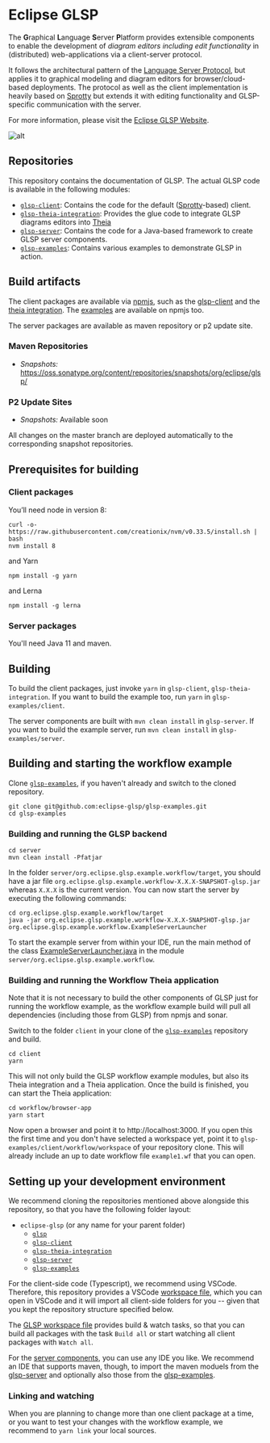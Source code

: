 # Eclipse GLSP

The <b>G</b>raphical <b>L</b>anguage <b>S</b>erver <b>P</b>latform provides extensible components to enable the development of *diagram editors including edit functionality* in (distributed) web-applications via a client-server protocol.

It follows the architectural pattern of the [Language Server Protocol](https://github.com/Microsoft/language-server-protocol), but applies it to graphical modeling and diagram editors for browser/cloud-based deployments.
The protocol as well as the client implementation is heavily based on [Sprotty](https://github.com/eclipse/sprotty) but extends it with editing functionality and GLSP-specific communication with the server.

For more information, please visit the [Eclipse GLSP Website](https://www.eclipse.org/glsp).

![alt](https://www.eclipse.org/glsp/images/diagramanimated.gif)

## Repositories

This repository contains the documentation of GLSP. The actual GLSP code is available in the following modules:

- [`glsp-client`](https://github.com/eclipse-glsp/glsp-client): Contains the code for the default ([Sprotty](https://github.com/eclipse/sprotty)-based) client.
- [`glsp-theia-integration`](https://github.com/eclipse-glsp/glsp-theia-integration): Provides the glue code to integrate GLSP diagrams editors into [Theia](https://github.com/theia-ide/theia)
- [`glsp-server`](https://github.com/eclipse-glsp/glsp-server): Contains the code for a Java-based framework to create GLSP server components.
- [`glsp-examples`](https://github.com/eclipse-glsp/glsp-examples): Contains various examples to demonstrate GLSP in action.

## Build artifacts

The client packages are available via [npmjs](https://www.npmjs.com/search?q=%40eclipse-glsp), such as the [glsp-client](https://www.npmjs.com/package/@eclipse-glsp/client) and the [theia integration](https://www.npmjs.com/package/@eclipse-glsp/theia-integration). The [examples](https://www.npmjs.com/search?q=%40eclipse-glsp-examples) are available on npmjs too.

The server packages are available as maven repository or p2 update site.

### Maven Repositories
- <i>Snapshots: </i> https://oss.sonatype.org/content/repositories/snapshots/org/eclipse/glsp/

### P2 Update Sites
- <i>Snapshots: </i> Available soon

All changes on the master branch are deployed automatically to the corresponding snapshot repositories.

## Prerequisites for building

### Client packages

You’ll need node in version 8:

	curl -o- https://raw.githubusercontent.com/creationix/nvm/v0.33.5/install.sh | bash
	nvm install 8

and Yarn

	npm install -g yarn

and Lerna

	npm install -g lerna

### Server packages

You'll need Java 11 and maven.

## Building

To build the client packages, just invoke `yarn` in `glsp-client`, `glsp-theia-integration`. If you want to build the example too, run `yarn` in `glsp-examples/client`.

The server components are built with `mvn clean install` in `glsp-server`. If you want to build the example server, run `mvn clean install` in `glsp-examples/server`.

## Building and starting the workflow example

Clone [`glsp-examples`](https://github.com/eclipse-glsp/glsp-examples), if you haven't already and switch to the cloned repository.

    git clone git@github.com:eclipse-glsp/glsp-examples.git
    cd glsp-examples

### Building and running the GLSP backend

    cd server
    mvn clean install -Pfatjar

In the folder `server/org.eclipse.glsp.example.workflow/target`, you should have a jar file `org.eclipse.glsp.example.workflow-X.X.X-SNAPSHOT-glsp.jar` whereas `X.X.X` is the current version. You can now start the server by executing the following commands:

	cd org.eclipse.glsp.example.workflow/target
	java -jar org.eclipse.glsp.example.workflow-X.X.X-SNAPSHOT-glsp.jar org.eclipse.glsp.example.workflow.ExampleServerLauncher

To start the example server from within your IDE, run the main method of the class [ExampleServerLauncher.java](https://github.com/eclipse-glsp/glsp-examples/blob/master/server/org.eclipse.glsp.example.workflow/src/main/java/org/eclipse/glsp/example/workflow/ExampleServerLauncher.java) in the module `server/org.eclipse.glsp.example.workflow`.

### Building and running the Workflow Theia application

Note that it is not necessary to build the other components of GLSP just for running the workflow example, as the workflow example build will pull all dependencies (including those from GLSP) from npmjs and sonar.

Switch to the folder `client` in your clone of the [`glsp-examples`](https://github.com/eclipse-glsp/glsp-examples) repository and build.

    cd client
    yarn

This will not only build the GLSP workflow example modules, but also its Theia integration and a Theia application. Once the build is finished, you can start the Theia application:

    cd workflow/browser-app
    yarn start

Now open a browser and point it to http://localhost:3000.
If you open this the first time and you don't have selected a workspace yet, point it to `glsp-examples/client/workflow/workspace` of your repository clone. This will already include an up to date workflow file `example1.wf` that you can open.

## Setting up your development environment

We recommend cloning the repositories mentioned above alongside this repository, so that you have the following folder layout:

- `eclipse-glsp` (or any name for your parent folder)
  - [`glsp`](https://github.com/eclipse-glsp/glsp)
  - [`glsp-client`](https://github.com/eclipse-glsp/glsp-client)
  - [`glsp-theia-integration`](https://github.com/eclipse-glsp/glsp-theia-integration)
  - [`glsp-server`](https://github.com/eclipse-glsp/glsp-server)
  - [`glsp-examples`](https://github.com/eclipse-glsp/glsp-examples)

For the client-side code (Typescript), we recommend using VSCode. Therefore, this repository provides a VSCode [workspace file](glsp.code-workspace), which you can open in VSCode and it will import all client-side folders for you -- given that you kept the repository structure specified below.

The [GLSP workspace file](glsp.code-workspace) provides build & watch tasks, so that you can build all packages with the task `Build all` or start watching all client packages with `Watch all`.

For the [server components](https://github.com/eclipse-glsp/glsp-server), you can use any IDE you like. We recommend an IDE that supports maven, though, to import the maven moduels from the [glsp-server](https://github.com/eclipse-glsp/glsp-server) and optionally also those from the [glsp-examples](https://github.com/eclipse-glsp/glsp-examples/tree/master/server/).

### Linking and watching

When you are planning to change more than one client package at a time, or you want to test your changes with the workflow example, we recommend to `yarn link` your local sources.
